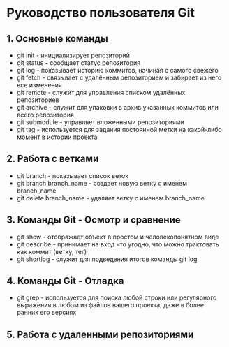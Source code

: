 # Руководство пользователя Git
## 1. Основные команды
* git init - инициализирует репозиторий
* git status - сообщает статус репозитория
* git log - показывает историю коммитов, начиная с самого свежего
* git fetch - связывает с удалённым репозиторием и забирает из него все изменения
* git remote - служит для управления списком удалённых репозиториев
* git archive - служит для упаковки в архив указанных коммитов или всего репозитория
* git submodule - управляет вложенными репозиториями
* git tag - используется для задания постоянной метки на какой-либо момент в истории проекта
## 2. Работа с ветками
* git branch - показывает список веток
* git branch branch_name - создает новую ветку с именем branch_name
* git delete branch_name - удаляет ветку с именем branch_name
## 3. Команды Git - Осмотр и сравнение
* git show - отображает объект в простом и человекопонятном виде
* git describe - принимает на вход что угодно, что можно трактовать как коммит (ветку, тег)
* git shortlog - служит для подведения итогов команды git log
## 4. Команды Git - Отладка
*  git grep - используется для поиска любой строки или регулярного выражения в любом из файлов вашего проекта, даже в более ранних его версиях
## 5. Работа с удаленными репозиториями